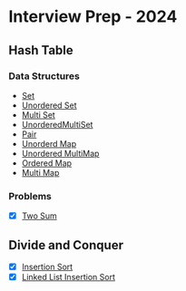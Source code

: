 # Interview Prep - 2024

## Hash Table

### Data Structures
- [Set](/Hash%20Table/Data%20Structure/Sets.cpp)
- [Unordered Set](/Hash%20Table/Data%20Structure/UnorderedSet.cpp)
- [Multi Set](/Hash%20Table/Data%20Structure/MultiSet.cpp)
- [UnorderedMultiSet](/Hash%20Table/Data%20Structure/UnorderedMultiset.cpp)
- [Pair](/Hash%20Table/Data%20Structure/Pair.cpp)
- [Unorderd Map](/Hash%20Table/Data%20Structure/UnorderedMap.cpp)
- [Unordered MultiMap](/Hash%20Table/Data%20Structure/UnorderedMultimap.cpp)
- [Ordered Map](/Hash%20Table/Data%20Structure/OrderedMap.cpp)
- [Multi Map](/Hash%20Table/Data%20Structure/MultiMap.cpp)

### Problems

* [X] [Two Sum](/Hash%20Table/TwoSum.cpp)

## Divide and Conquer

* [X] [Insertion Sort](/Divide%20and%20Conquer/Sorting/InsertionSort.cpp)
* [X] [Linked List Insertion Sort](./Divide%20and%20Conquer/Sorting/InsertionSortList.cpp)
